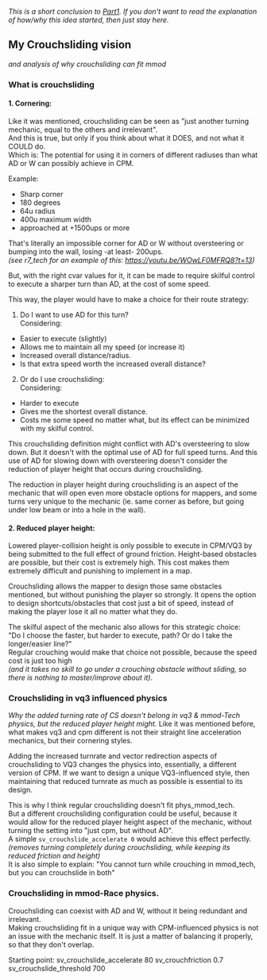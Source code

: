 *This is a short conclusion to [Part1](https://github.com/heysokam/defragmm/blob/85c43beee1810ceb120f8a12e4bc5db1f0d7912f/Text%20Files/Crouchsliding%20Thoughts%201.md). If you don't want to read the explanation of how/why this idea started, then just stay here.*
## My Crouchsliding vision
_and analysis of why crouchsliding can fit mmod_
### What is crouchsliding
#### 1. Cornering:
Like it was mentioned, crouchsliding can be seen as "just another turning mechanic, equal to the others and irrelevant".  
And this is true, but only if you think about what it DOES, and not what it COULD do.  
Which is: The potential for using it in corners of different radiuses than what AD or W can possibly achieve in CPM.   

Example:
- Sharp corner
- 180 degrees
- 64u radius
- 400u maximum width
- approached at +1500ups or more  

That's literally an impossible corner for AD or W without oversteering or bumping into the wall,  losing -at least- 200ups.  
_(see r7_tech for an example of this: https://youtu.be/WOwLF0MFRQ8?t=13)_

But, with the right cvar values for it, it can be made to require skilful control to execute a sharper turn than AD, at the cost of some speed.  

This way, the player would have to make a choice for their route strategy:  
1. Do I want to use AD for this turn?  
  Considering:  
  - Easier to execute (slightly)
  - Allows me to maintain all my speed (or increase it)
  - Increased overall distance/radius.  
  - Is that extra speed worth the increased overall distance?  
2. Or do I use crouchsliding:  
  Considering:  
  - Harder to execute  
  - Gives me the shortest overall distance.
  - Costs me some speed no matter what, but its effect can be minimized with my skilful control.   

This crouchsliding definition might conflict with AD's oversteering to slow down. But it doesn't with the optimal use of AD for full speed turns. And this use of AD for slowing down with oversteering doesn't consider the reduction of player height that occurs during crouchsliding.  

The reduction in player height during crouchsliding is an aspect of the mechanic that will open even more obstacle options for mappers, and some turns very unique to the mechanic (ie. same corner as before, but going under low beam or into a hole in the wall).

#### 2. Reduced player height:
Lowered player-collision height is only possible to execute in CPM/VQ3 by being submitted to the full effect of ground friction.
Height-based obstacles are possible, but their cost is extremely high. This cost makes them extremely difficult and punishing to implement in a map.

Crouchsliding allows the mapper to design those same obstacles mentioned, but without punishing the player so strongly.
It opens the option to design shortcuts/obstacles that cost just a bit of speed, instead of making the player lose it all no matter what they do.  

The skilful aspect of the mechanic also allows for this strategic choice:   
"Do I choose the faster, but harder to execute, path? Or do I take the longer/easier line?"  
Regular crouching would make that choice not possible, because the speed cost is just too high  
_(and it takes no skill to go under a crouching obstacle without sliding, so there is nothing to master/improve about it)_.

### Crouchsliding in vq3 influenced physics
_Why the added turning rate of CS doesn't belong in vq3 & mmod-Tech physics, but the reduced player height might._
Like it was mentioned before, what makes vq3 and cpm different is not their straight line acceleration mechanics, but their cornering styles.  

Adding the increased turnrate and vector redirection aspects of crouchsliding to VQ3 changes the physics into, essentially, a different version of CPM.
If we want to design a unique VQ3-influenced style, then maintaining that reduced turnrate as much as possible is essential to its design.

This is why I think regular crouchsliding doesn't fit phys_mmod_tech.  
But a different crouchsliding configuration could be useful, because it would allow for the reduced player height aspect of the mechanic, without turning the setting into "just cpm, but without AD".  
A simple `sv_crouchslide_accelerate 0` would achieve this effect perfectly.  
_(removes turning completely during crouchsliding, while keeping its reduced friction and height)_  
It is also simple to explain: "You cannot turn while crouching in mmod_tech, but you can crouchslide in both"

### Crouchsliding in mmod-Race physics.  
Crouchsliding can coexist with AD and W, without it being redundant and irrelevant.  
Making crouchsliding fit in a unique way with CPM-influenced physics is not an issue with the mechanic itself.
It is just a matter of balancing it properly, so that they don't overlap.

Starting point:
sv_crouchslide_accelerate 80
sv_crouchfriction 0.7
sv_crouchslide_threshold 700
